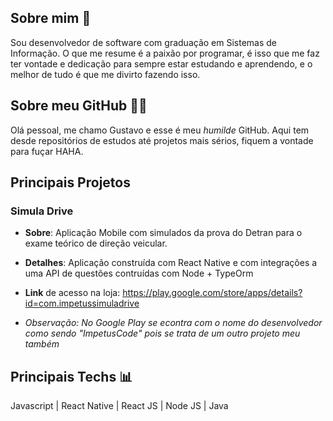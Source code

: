 ## Sobre mim 🙂
Sou desenvolvedor de software com graduação em Sistemas de Informação. O que me resume é a paixão por programar, é isso que me faz ter vontade e dedicação para sempre estar estudando e aprendendo, e o melhor de tudo é que me divirto fazendo isso.

## Sobre meu GitHub 👨‍💻
Olá pessoal, me chamo Gustavo e esse é meu *humilde* GitHub. Aqui tem desde repositórios de estudos até projetos mais sérios, fiquem a vontade para fuçar HAHA.

## Principais Projetos
### Simula Drive
- **Sobre**: Aplicação Mobile com simulados da prova do Detran para o exame teórico de direção veicular.

- **Detalhes**: Aplicação construída com React Native e com integrações a uma API de questões contruídas com Node + TypeOrm

- **Link** de acesso na loja: https://play.google.com/store/apps/details?id=com.impetussimuladrive

- *Observação: No Google Play se econtra com o nome do desenvolvedor como sendo "ImpetusCode" pois se trata de um outro projeto meu também*


## Principais Techs 📊
Javascript | React Native | React JS | Node JS | Java
